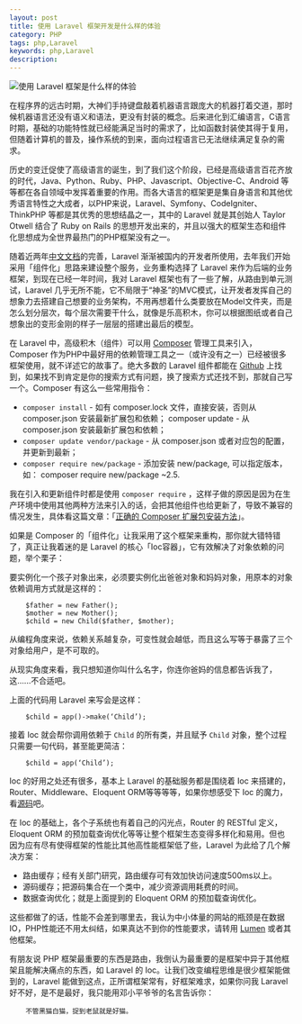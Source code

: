 ```yaml
---
layout: post
title: 使用 Laravel 框架开发是什么样的体验
category: PHP
tags: php,Laravel
keywords: php,Laravel
description: 
---
```


<img src="http://img.gitdc.com/blog/2016/07/laravel-auth-tutorial.png" alt="使用 Laravel 框架是什么样的体验" />

在程序界的远古时期，大神们手持键盘敲着机器语言跟庞大的机器打着交道，那时候机器语言还没有语义和语法，更没有封装的概念。后来进化到汇编语言，C语言时期，基础的功能特性就已经能满足当时的需求了，比如函数封装使其得于复用，但随着计算机的普及，操作系统的到来，面向过程语言已无法继续满足复杂的需求。

历史的变迁促使了高级语言的诞生，到了我们这个阶段，已经是高级语言百花齐放的时代，Java、Python、Ruby、PHP、Javascript、Objective-C、Android 等等都在各自领域中发挥着重要的作用。而各大语言的框架更是集自身语言和其他优秀语言特性之大成者，以PHP来说，Laravel、Symfony、CodeIgniter、ThinkPHP 等都是其优秀的思想结晶之一，其中的 Laravel 就是其创始人 Taylor Otwell 结合了 Ruby on Rails 的思想开发出来的，并且以强大的框架生态和组件化思想成为全世界最热门的PHP框架没有之一。

随着近两年[中文文档][1]的完善，Laravel 渐渐被国内的开发者所使用，去年我们开始采用「组件化」思路来建设整个服务，业务重构选择了 Laravel 来作为后端的业务框架，到现在已经一年时间，我对 Laravel 框架也有了一些了解，从路由到单元测试，Laravel 几乎无所不能，它不局限于“神圣”的MVC模式，让开发者发挥自己的想象力去搭建自己想要的业务架构，不用再想着什么类要放在Model文件夹，而是怎么划分层次，每个层次需要干什么，就像是乐高积木，你可以根据图纸或者自己想象出的变形金刚的样子一层层的搭建出最后的模型。

在 Laravel 中，高级积木（组件）可以用 [Composer][2] 管理工具来引入，Composer 作为PHP中最好用的依赖管理工具之一（或许没有之一）已经被很多框架使用，就不详述它的故事了。绝大多数的 Laravel 组件都能在 [Github][3] 上找到，如果找不到肯定是你的搜索方式有问题，换了搜索方式还找不到，那就自己写一个。Composer 有这么一些常用指令：


* `composer install` - 如有 composer.lock 文件，直接安装，否则从 composer.json 安装最新扩展包和依赖； composer update - 从 composer.json 安装最新扩展包和依赖；
* `composer update vendor/package` - 从 composer.json 或者对应包的配置，并更新到最新；
* `composer require new/package` - 添加安装 new/package, 可以指定版本，如： composer require new/package ~2.5.


我在引入和更新组件时都是使用 `composer require` ，这样子做的原因是因为在生产环境中使用其他两种方法来引入的话，会把其他组件也给更新了，导致不兼容的情况发生，具体看这篇文章：「[正确的 Composer 扩展包安装方法][4]」。

如果是 Composer 的「组件化」让我采用了这个框架来重构，那你就大错特错了，真正让我着迷的是 Laravel 的核心「Ioc容器」，它有效解决了对象依赖的问题，举个栗子：

要实例化一个孩子对象出来，必须要实例化出爸爸对象和妈妈对象，用原本的对象依赖调用方式就是这样的：

        $father = new Father();
        $mother = new Mother();
        $child = new Child($father, $mother);


从编程角度来说，依赖关系越复杂，可变性就会越低，而且这么写等于暴露了三个对象给用户，是不可取的。

从现实角度来看，我只想知道你叫什么名字，你连你爸妈的信息都告诉我了，这......不合适吧。

上面的代码用 Laravel 来写会是这样：

        $child = app()->make(‘Child’);


接着 Ioc 就会帮你调用依赖于 `Child` 的所有类，并且赋予 `Child` 对象，整个过程只需要一句代码，甚至能更简洁：

        $child = app(‘Child’);


Ioc 的好用之处还有很多，基本上 Laravel 的基础服务都是围绕着 Ioc 来搭建的，Router、Middleware、Eloquent ORM等等等等，如果你想感受下 Ioc 的魔力，看[源码][5]吧。

在 Ioc 的基础上，各个子系统也有着自己的闪光点，Router 的 RESTful 定义，Eloquent ORM 的预加载查询优化等等让整个框架生态变得多样化和易用。但也因为应有尽有使得框架的性能比其他高性能框架低了些，Laravel 为此给了几个解决方案：


* 路由缓存；经有关部门研究，路由缓存可有效加快访问速度500ms以上。
* 源码缓存；把源码集合在一个类中，减少资源调用耗费的时间。
* 数据查询优化；就是上面提到的 Eloquent ORM 的预加载查询优化。


这些都做了的话，性能不会差到哪里去，我认为中小体量的网站的瓶颈是在数据IO，PHP性能还不用太纠结，如果真达不到你的性能要求，请转用 [Lumen][6] 或者其他框架。

有朋友说 PHP 框架最重要的东西是路由，我倒认为最重要的是框架中异于其他框架且能解决痛点的东西，如 Laravel 的 Ioc。让我们改变编程思维是很少框架能做到的，Laravel 能做到这点，正所谓框架常有，好框架难求，如果你问我 Laravel 好不好，是不是最好，我只能用邓小平爷爷的名言告诉你：

        不管黑猫白猫，捉到老鼠就是好猫。



[1]: http://www.golaravel.com/
[2]: http://weizhifeng.net/manage-php-dependency-with-composer.html
[3]: https://github.com/
[4]: https://phphub.org/topics/1901
[5]: https://github.com/laravel/laravel
[6]: http://lumen.golaravel.com/
